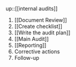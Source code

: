 up::[[internal audits]]

1. [[Document Review]] 
2. [[Create checklist]] 
3. [[Write the audit plan]] 
4. [[Main Audit]] 
5. [[Reporting]] 
6. Corrective actions 
7. Follow-up
